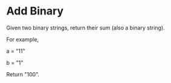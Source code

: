 # Add Binary

Given two binary strings, return their sum (also a binary string).

For example,

a = "11"

b = "1"

Return "100".
